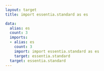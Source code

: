 ```yaml
---
layout: target
title: import essentia.standard as es

data:
  alias: es
  count: 3
  imports:
  - alias: es
    count: 3
    import: import essentia.standard as es
    target: essentia.standard
  target: essentia.standard
---
```

